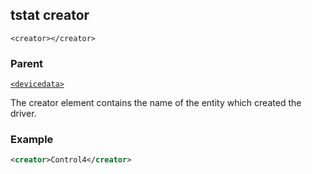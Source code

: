 
## tstat creator

`<creator></creator>`


### Parent

[`<devicedata>`][1]


The creator element contains the name of the entity which created the driver.


### Example

```xml
<creator>Control4</creator>
```

[1]:	https://snap-one.github.io/docs-driverworks-xml/#devicedata